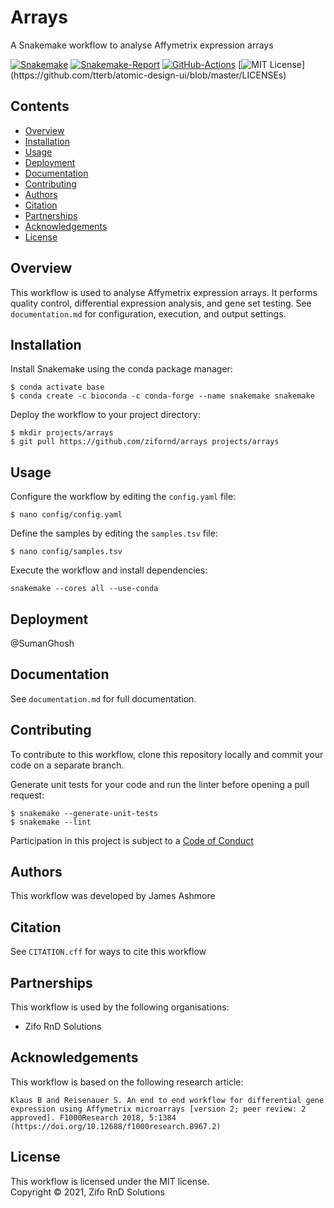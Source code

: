 # Arrays

A Snakemake workflow to analyse Affymetrix expression arrays

[![Snakemake](https://img.shields.io/badge/snakemake-≥6.3.0-brightgreen.svg)](https://snakemake.github.io)
[![Snakemake-Report](https://img.shields.io/badge/snakemake-report-green.svg)](https://cdn.rawgit.com/snakemake-workflows/rna-seq-kallisto-sleuth/main/.test/report.html)
[![GitHub-Actions](https://github.com/zifornd/array/workflows/Tests/badge.svg?branch=main)](https://github.com/zifornd/array/actions?query=branch%3Amain+workflow%3ATests)
[![MIT License](https://img.shields.io/apm/l/atomic-design-ui.svg?)](https://github.com/tterb/atomic-design-ui/blob/master/LICENSEs)
  
## Contents

* [Overview](#overview)
* [Installation](#installation)
* [Usage](#usage)
* [Deployment](#deployment)
* [Documentation](#documentation)
* [Contributing](#contributing)
* [Authors](#authors)
* [Citation](#citation)
* [Partnerships](#partnerships)
* [Acknowledgements](#acknowledgements)
* [License](#license)

## Overview

This workflow is used to analyse Affymetrix expression arrays. It performs quality control, differential expression analysis, and gene set testing. See `documentation.md` for configuration, execution, and output settings.

## Installation

Install Snakemake using the conda package manager:

```console
$ conda activate base
$ conda create -c bioconda -c conda-forge --name snakemake snakemake
```

Deploy the workflow to your project directory:

```console
$ mkdir projects/arrays
$ git pull https://github.com/zifornd/arrays projects/arrays
```

## Usage

Configure the workflow by editing the `config.yaml` file:

```console
$ nano config/config.yaml
```

Define the samples by editing the `samples.tsv` file:

```console
$ nano config/samples.tsv
```

Execute the workflow and install dependencies:

```console
snakemake --cores all --use-conda 
```

## Deployment

@SumanGhosh

## Documentation

See `documentation.md` for full documentation.


## Contributing

To contribute to this workflow, clone this repository locally and commit your code on a separate branch.

Generate unit tests for your code and run the linter before opening a pull request:

```console
$ snakemake --generate-unit-tests
$ snakemake --lint
```

Participation in this project is subject to a [Code of Conduct](CODE_OF_CONDUCT.md)

## Authors

This workflow was developed by James Ashmore

## Citation

See `CITATION.cff` for ways to cite this workflow

## Partnerships

This workflow is used by the following organisations:

- Zifo RnD Solutions

## Acknowledgements

This workflow is based on the following research article:

```
Klaus B and Reisenauer S. An end to end workflow for differential gene expression using Affymetrix microarrays [version 2; peer review: 2 approved]. F1000Research 2018, 5:1384 (https://doi.org/10.12688/f1000research.8967.2)
```

## License

This workflow is licensed under the MIT license.  
Copyright &copy; 2021, Zifo RnD Solutions
